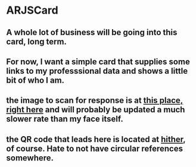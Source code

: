 # ARJSCard

## A whole lot of business will be going into this card, long term.

## For now, I want a simple card that supplies some links to my professsional data and shows a little bit of who I am.

## the image to scan for response is at [this place, right here](https://github.com/Christopher-Caswell/ARJSCard/blob/main/assets/Monke.jpg) and will probably be updated a much slower rate than my face itself.

## the QR code that leads here is located at [hither](https://github.com/Christopher-Caswell/ARJSCard/blob/main/assets/QRCode.png), of course. Hate to not have circular references somewhere.
